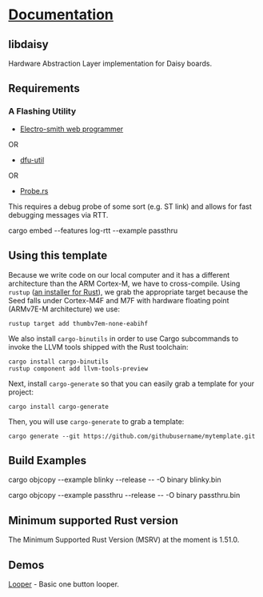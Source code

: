 # [Documentation](https://docs.rs/libdaisy)

## libdaisy
Hardware Abstraction Layer implementation for Daisy boards.

## Requirements

### A Flashing Utility
* [Electro-smith web programmer](https://electro-smith.github.io/Programmer/)

OR

* [dfu-util](http://dfu-util.sourceforge.net/)

OR

* [Probe.rs](https://probe.rs/)

This requires a debug probe of some sort (e.g. ST link) and allows for fast debugging messages via RTT.

cargo embed --features log-rtt --example passthru

## Using this template

Because we write code on our local computer and it has a different architecture than the ARM Cortex-M, we have to cross-compile. Using `rustup` ([an installer for Rust](https://rustup.rs/)), we grab the appropriate target because the Seed falls under Cortex-M4F and M7F with hardware floating point (ARMv7E-M architecture) we use:

```
rustup target add thumbv7em-none-eabihf
```

We also install `cargo-binutils` in order to use Cargo subcommands to invoke the LLVM tools shipped with the Rust toolchain:

```
cargo install cargo-binutils
rustup component add llvm-tools-preview
```

Next, install `cargo-generate` so that you can easily grab a template for your project:

```
cargo install cargo-generate
```

Then, you will use `cargo-generate` to grab a template:

```
cargo generate --git https://github.com/githubusername/mytemplate.git
```

## Build Examples
cargo objcopy --example blinky --release -- -O binary blinky.bin

cargo objcopy --example passthru --release -- -O binary passthru.bin

[cargo-binutils-url]: https://github.com/rust-embedded/cargo-binutils

## Minimum supported Rust version

The Minimum Supported Rust Version (MSRV) at the moment is 1.51.0.

## Demos

[Looper](https://github.com/mtthw-meyer/daisy-looper) - Basic one button looper.
